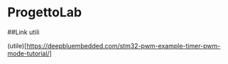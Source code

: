 # ProgettoLab

##Link utili

(utile)[https://deepbluembedded.com/stm32-pwm-example-timer-pwm-mode-tutorial/]
